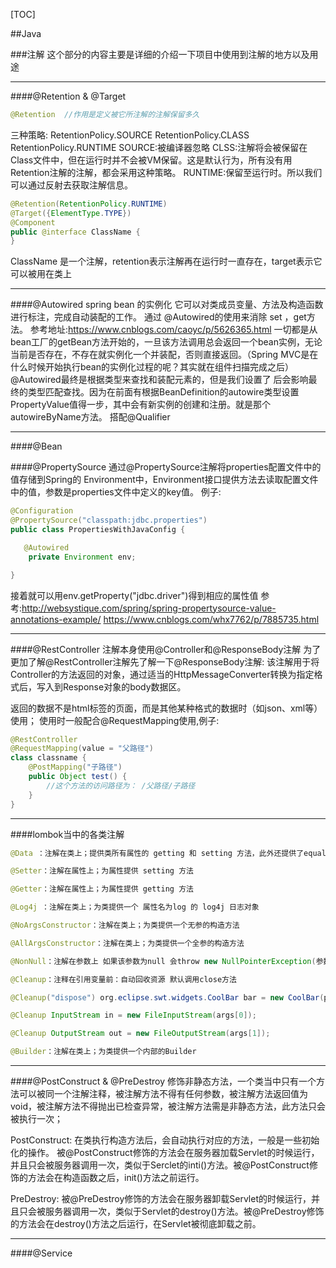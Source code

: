 [TOC]

##Java

###注解
这个部分的内容主要是详细的介绍一下项目中使用到注解的地方以及用途

---
####@Retention & @Target
```java
@Retention  //作用是定义被它所注解的注解保留多久
```						
三种策略: RetentionPolicy.SOURCE RetentionPolicy.CLASS RetentionPolicy.RUNTIME
SOURCE:被编译器忽略
CLSS:注解将会被保留在Class文件中，但在运行时并不会被VM保留。这是默认行为，所有没有用Retention注解的注解，都会采用这种策略。
RUNTIME:保留至运行时。所以我们可以通过反射去获取注解信息。


```java
@Retention(RetentionPolicy.RUNTIME)
@Target({ElementType.TYPE})
@Component
public @interface ClassName {
}
```
ClassName 是一个注解，retention表示注解再在运行时一直存在，target表示它可以被用在类上

---
####@Autowired
spring bean 的实例化
它可以对类成员变量、方法及构造函数进行标注，完成自动装配的工作。 通过 @Autowired的使用来消除 set ，get方法。
参考地址:https://www.cnblogs.com/caoyc/p/5626365.html
一切都是从bean工厂的getBean方法开始的，一旦该方法调用总会返回一个bean实例，无论当前是否存在，不存在就实例化一个并装配，否则直接返回。（Spring MVC是在什么时候开始执行bean的实例化过程的呢？其实就在组件扫描完成之后）
@Autowired最终是根据类型来查找和装配元素的，但是我们设置了<beans default-autowire="byName"/>
后会影响最终的类型匹配查找。因为在前面有根据BeanDefinition的autowire类型设置PropertyValue值得一步，其中会有新实例的创建和注册。就是那个autowireByName方法。
搭配@Qualifier

---
####@Bean


####@PropertySource
通过@PropertySource注解将properties配置文件中的值存储到Spring的 Environment中，Environment接口提供方法去读取配置文件中的值，参数是properties文件中定义的key值。
例子:
```java
@Configuration
@PropertySource("classpath:jdbc.properties")
public class PropertiesWithJavaConfig {

   @Autowired
    private Environment env;

}
```
接着就可以用env.getProperty("jdbc.driver")得到相应的属性值
参考:http://websystique.com/spring/spring-propertysource-value-annotations-example/
https://www.cnblogs.com/whx7762/p/7885735.html

---
####@RestController
注解本身使用@Controller和@ResponseBody注解
为了更加了解@RestController注解先了解一下@ResponseBody注解: 
该注解用于将Controller的方法返回的对象，通过适当的HttpMessageConverter转换为指定格式后，写入到Response对象的body数据区。 

返回的数据不是html标签的页面，而是其他某种格式的数据时（如json、xml等）使用；
使用时一般配合@RequestMapping使用,例子:
```java
@RestController
@RequestMapping(value = "父路径")
class classname {
	@PostMapping("子路径")
	public Object test() {
		//这个方法的访问路径为： /父路径/子路径
	}
}
```

---
####lombok当中的各类注解

```java
@Data ：注解在类上；提供类所有属性的 getting 和 setting 方法，此外还提供了equals、canEqual、hashCode、toString 方法

@Setter：注解在属性上；为属性提供 setting 方法

@Getter：注解在属性上；为属性提供 getting 方法

@Log4j ：注解在类上；为类提供一个 属性名为log 的 log4j 日志对象

@NoArgsConstructor：注解在类上；为类提供一个无参的构造方法

@AllArgsConstructor：注解在类上；为类提供一个全参的构造方法

@NonNull：注解在参数上 如果该参数为null 会throw new NullPointerException(参数名);

@Cleanup：注释在引用变量前：自动回收资源 默认调用close方法

@Cleanup("dispose") org.eclipse.swt.widgets.CoolBar bar = new CoolBar(parent, 0);

@Cleanup InputStream in = new FileInputStream(args[0]);

@Cleanup OutputStream out = new FileOutputStream(args[1]);

@Builder：注解在类上；为类提供一个内部的Builder
```

---
####@PostConstruct & @PreDestroy
修饰非静态方法，一个类当中只有一个方法可以被同一个注解注释，被注解方法不得有任何参数，被注解方法返回值为void，被注解方法不得抛出已检查异常，被注解方法需是非静态方法，此方法只会被执行一次；

PostConstruct: 在类执行构造方法后，会自动执行对应的方法，一般是一些初始化的操作。
被@PostConstruct修饰的方法会在服务器加载Servlet的时候运行，并且只会被服务器调用一次，类似于Serclet的inti()方法。被@PostConstruct修饰的方法会在构造函数之后，init()方法之前运行。
 
PreDestroy: 
被@PreDestroy修饰的方法会在服务器卸载Servlet的时候运行，并且只会被服务器调用一次，类似于Servlet的destroy()方法。被@PreDestroy修饰的方法会在destroy()方法之后运行，在Servlet被彻底卸载之前。

---
####@Service


